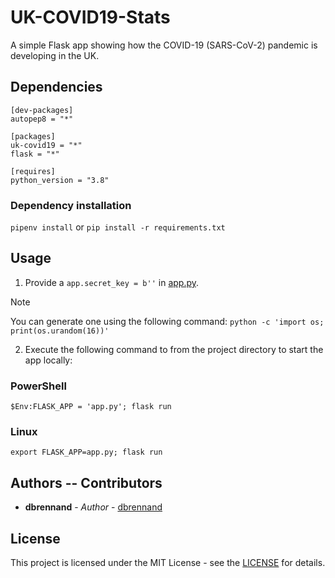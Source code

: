 # UK-COVID19-Stats

A simple Flask app showing how the COVID-19 (SARS-CoV-2) pandemic is developing in the UK.

## Dependencies

```pipfile
[dev-packages]
autopep8 = "*"

[packages]
uk-covid19 = "*"
flask = "*"

[requires]
python_version = "3.8"
```

### Dependency installation

`pipenv install` or `pip install -r requirements.txt`

## Usage

1. Provide a `app.secret_key = b''` in [app.py](app.py).

> [!NOTE]
> You can generate one using the following command: `python -c 'import os; print(os.urandom(16))'`

2. Execute the following command to from the project directory to start the app locally:

### PowerShell

`$Env:FLASK_APP = 'app.py'; flask run`

### Linux

`export FLASK_APP=app.py; flask run`

## Authors -- Contributors

* **dbrennand** - *Author* - [dbrennand](https://github.com/dbrennand)

## License
This project is licensed under the MIT License - see the [LICENSE](LICENSE) for details.
